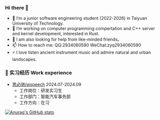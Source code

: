 ### Hi there 👋
<!--
**Ar-Gas/Ar-Gas** is a ✨ _special_ ✨ repository because its `README.md` (this file) appears on your GitHub profile.-->
- 🌱 I’m a junior software engineering student (2022-2026) in Taiyuan University of Technology.
- 👯 I’m working on computer programming compertation and C++ server and kernel development, interested in Rust.
- 🤔 I am also looking for help from like-minded friends。
- 📫 How to reach me: QQ:2934060590
                       WeChat:zyq2934060590
- ⚡ I love listen ancient instrument music and admire natural and urban landscapes.

### 🏢 实习经历 Work experience
- [思必驰/aispeech](https://www.aispeech.com/) 2024.07-2024.09
  - 工作岗位：研发实习生
  - 工作部门：智能汽车事务部
  - 工作方向：在习

[![Anurag's GitHub stats](https://github-readme-stats.vercel.app/api?username=Ar-Gas&show_icons=true&theme=dark)](https://github.com/anuraghazra/github-readme-stats)
